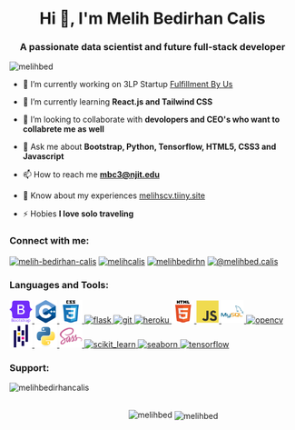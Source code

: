 <h1 align="center">Hi 👋, I'm Melih Bedirhan Calis</h1>
<h3 align="center">A passionate data scientist and future full-stack developer</h3>

<p align="left"> <img src="https://komarev.com/ghpvc/?username=melihbed&label=Profile%20views&color=0e75b6&style=flat" alt="melihbed" /> </p>

- 🔭 I’m currently working on 3LP Startup [Fulfillment By Us](https://github.com/BMsglm/FBMHouse.git)

- 🌱 I’m currently learning **React.js and Tailwind CSS**

- 👯 I’m looking to collaborate with **devolopers and CEO's who want to collabrete me as well**

- 💬 Ask me about **Bootstrap, Python, Tensorflow, HTML5, CSS3 and Javascript**

- 📫 How to reach me **mbc3@njit.edu**

- 📄 Know about my experiences [melihscv.tiiny.site](melihscv.tiiny.site)

- ⚡ Hobies **I love solo traveling**

<h3 align="left">Connect with me:</h3>
<p align="left">
<a href="https://linkedin.com/in/melih-bedirhan-calis" target="blank"><img align="center" src="https://raw.githubusercontent.com/rahuldkjain/github-profile-readme-generator/master/src/images/icons/Social/linked-in-alt.svg" alt="melih-bedirhan-calis" height="30" width="40" /></a>
<a href="https://kaggle.com/melihcalis" target="blank"><img align="center" src="https://raw.githubusercontent.com/rahuldkjain/github-profile-readme-generator/master/src/images/icons/Social/kaggle.svg" alt="melihcalis" height="30" width="40" /></a>
<a href="https://instagram.com/melihbedirhn" target="blank"><img align="center" src="https://raw.githubusercontent.com/rahuldkjain/github-profile-readme-generator/master/src/images/icons/Social/instagram.svg" alt="melihbedirhn" height="30" width="40" /></a>
<a href="https://medium.com/@melihbed.calis" target="blank"><img align="center" src="https://raw.githubusercontent.com/rahuldkjain/github-profile-readme-generator/master/src/images/icons/Social/medium.svg" alt="@melihbed.calis" height="30" width="40" /></a>
</p>

<h3 align="left">Languages and Tools:</h3>
<p align="left"> <a href="https://getbootstrap.com" target="_blank" rel="noreferrer"> <img src="https://raw.githubusercontent.com/devicons/devicon/master/icons/bootstrap/bootstrap-plain-wordmark.svg" alt="bootstrap" width="40" height="40"/> </a> <a href="https://www.w3schools.com/cpp/" target="_blank" rel="noreferrer"> <img src="https://raw.githubusercontent.com/devicons/devicon/master/icons/cplusplus/cplusplus-original.svg" alt="cplusplus" width="40" height="40"/> </a> <a href="https://www.w3schools.com/css/" target="_blank" rel="noreferrer"> <img src="https://raw.githubusercontent.com/devicons/devicon/master/icons/css3/css3-original-wordmark.svg" alt="css3" width="40" height="40"/> </a> <a href="https://flask.palletsprojects.com/" target="_blank" rel="noreferrer"> <img src="https://www.vectorlogo.zone/logos/pocoo_flask/pocoo_flask-icon.svg" alt="flask" width="40" height="40"/> </a> <a href="https://git-scm.com/" target="_blank" rel="noreferrer"> <img src="https://www.vectorlogo.zone/logos/git-scm/git-scm-icon.svg" alt="git" width="40" height="40"/> </a> <a href="https://heroku.com" target="_blank" rel="noreferrer"> <img src="https://www.vectorlogo.zone/logos/heroku/heroku-icon.svg" alt="heroku" width="40" height="40"/> </a> <a href="https://www.w3.org/html/" target="_blank" rel="noreferrer"> <img src="https://raw.githubusercontent.com/devicons/devicon/master/icons/html5/html5-original-wordmark.svg" alt="html5" width="40" height="40"/> </a> <a href="https://developer.mozilla.org/en-US/docs/Web/JavaScript" target="_blank" rel="noreferrer"> <img src="https://raw.githubusercontent.com/devicons/devicon/master/icons/javascript/javascript-original.svg" alt="javascript" width="40" height="40"/> </a> <a href="https://www.mysql.com/" target="_blank" rel="noreferrer"> <img src="https://raw.githubusercontent.com/devicons/devicon/master/icons/mysql/mysql-original-wordmark.svg" alt="mysql" width="40" height="40"/> </a> <a href="https://opencv.org/" target="_blank" rel="noreferrer"> <img src="https://www.vectorlogo.zone/logos/opencv/opencv-icon.svg" alt="opencv" width="40" height="40"/> </a> <a href="https://pandas.pydata.org/" target="_blank" rel="noreferrer"> <img src="https://raw.githubusercontent.com/devicons/devicon/2ae2a900d2f041da66e950e4d48052658d850630/icons/pandas/pandas-original.svg" alt="pandas" width="40" height="40"/> </a> <a href="https://www.python.org" target="_blank" rel="noreferrer"> <img src="https://raw.githubusercontent.com/devicons/devicon/master/icons/python/python-original.svg" alt="python" width="40" height="40"/> </a> <a href="https://sass-lang.com" target="_blank" rel="noreferrer"> <img src="https://raw.githubusercontent.com/devicons/devicon/master/icons/sass/sass-original.svg" alt="sass" width="40" height="40"/> </a> <a href="https://scikit-learn.org/" target="_blank" rel="noreferrer"> <img src="https://upload.wikimedia.org/wikipedia/commons/0/05/Scikit_learn_logo_small.svg" alt="scikit_learn" width="40" height="40"/> </a> <a href="https://seaborn.pydata.org/" target="_blank" rel="noreferrer"> <img src="https://seaborn.pydata.org/_images/logo-mark-lightbg.svg" alt="seaborn" width="40" height="40"/> </a> <a href="https://www.tensorflow.org" target="_blank" rel="noreferrer"> <img src="https://www.vectorlogo.zone/logos/tensorflow/tensorflow-icon.svg" alt="tensorflow" width="40" height="40"/> </a> </p>

<h3 align="left">Support:</h3>
<p><a href="https://www.buymeacoffee.com/melihbedirhancalis"> <img align="left" src="https://cdn.buymeacoffee.com/buttons/v2/default-yellow.png" height="50" width="210" alt="melihbedirhancalis" /></a></p><br><br>

<p><img align="left" src="https://github-readme-stats.vercel.app/api/top-langs?username=melihbed&show_icons=true&locale=en&layout=compact" alt="melihbed" /></p>

<p>&nbsp;<img align="center" src="https://github-readme-stats.vercel.app/api?username=melihbed&show_icons=true&locale=en" alt="melihbed" /></p>
